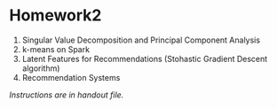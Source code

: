# Homework2

1. Singular Value Decomposition and Principal Component Analysis
2. k-means on Spark
3. Latent Features for Recommendations (Stohastic Gradient Descent algorithm)
4. Recommendation Systems

*Instructions are in handout file.*